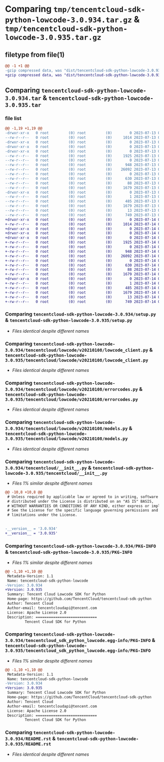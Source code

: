 # Comparing `tmp/tencentcloud-sdk-python-lowcode-3.0.934.tar.gz` & `tmp/tencentcloud-sdk-python-lowcode-3.0.935.tar.gz`

## filetype from file(1)

```diff
@@ -1 +1 @@
-gzip compressed data, was "dist/tencentcloud-sdk-python-lowcode-3.0.934.tar", last modified: Thu Jul 13 00:25:35 2023, max compression
+gzip compressed data, was "dist/tencentcloud-sdk-python-lowcode-3.0.935.tar", last modified: Fri Jul 14 00:33:42 2023, max compression
```

## Comparing `tencentcloud-sdk-python-lowcode-3.0.934.tar` & `tencentcloud-sdk-python-lowcode-3.0.935.tar`

### file list

```diff
@@ -1,19 +1,19 @@
-drwxr-xr-x   0 root         (0) root         (0)        0 2023-07-13 00:25:35.000000 tencentcloud-sdk-python-lowcode-3.0.934/
--rw-r--r--   0 root         (0) root         (0)     1014 2023-07-13 00:25:35.000000 tencentcloud-sdk-python-lowcode-3.0.934/setup.py
-drwxr-xr-x   0 root         (0) root         (0)        0 2023-07-13 00:25:35.000000 tencentcloud-sdk-python-lowcode-3.0.934/tencentcloud/
-drwxr-xr-x   0 root         (0) root         (0)        0 2023-07-13 00:25:35.000000 tencentcloud-sdk-python-lowcode-3.0.934/tencentcloud/lowcode/
-drwxr-xr-x   0 root         (0) root         (0)        0 2023-07-13 00:25:35.000000 tencentcloud-sdk-python-lowcode-3.0.934/tencentcloud/lowcode/v20210108/
--rw-r--r--   0 root         (0) root         (0)     1925 2023-07-13 00:25:35.000000 tencentcloud-sdk-python-lowcode-3.0.934/tencentcloud/lowcode/v20210108/lowcode_client.py
--rw-r--r--   0 root         (0) root         (0)        0 2023-07-13 00:25:35.000000 tencentcloud-sdk-python-lowcode-3.0.934/tencentcloud/lowcode/v20210108/__init__.py
--rw-r--r--   0 root         (0) root         (0)      948 2023-07-13 00:25:35.000000 tencentcloud-sdk-python-lowcode-3.0.934/tencentcloud/lowcode/v20210108/errorcodes.py
--rw-r--r--   0 root         (0) root         (0)    26092 2023-07-13 00:25:35.000000 tencentcloud-sdk-python-lowcode-3.0.934/tencentcloud/lowcode/v20210108/models.py
--rw-r--r--   0 root         (0) root         (0)        0 2023-07-13 00:25:35.000000 tencentcloud-sdk-python-lowcode-3.0.934/tencentcloud/lowcode/__init__.py
--rw-r--r--   0 root         (0) root         (0)      630 2023-07-13 00:25:35.000000 tencentcloud-sdk-python-lowcode-3.0.934/tencentcloud/__init__.py
--rw-r--r--   0 root         (0) root         (0)       88 2023-07-13 00:25:35.000000 tencentcloud-sdk-python-lowcode-3.0.934/setup.cfg
--rw-r--r--   0 root         (0) root         (0)     1679 2023-07-13 00:25:35.000000 tencentcloud-sdk-python-lowcode-3.0.934/PKG-INFO
-drwxr-xr-x   0 root         (0) root         (0)        0 2023-07-13 00:25:35.000000 tencentcloud-sdk-python-lowcode-3.0.934/tencentcloud_sdk_python_lowcode.egg-info/
--rw-r--r--   0 root         (0) root         (0)        1 2023-07-13 00:25:35.000000 tencentcloud-sdk-python-lowcode-3.0.934/tencentcloud_sdk_python_lowcode.egg-info/dependency_links.txt
--rw-r--r--   0 root         (0) root         (0)      485 2023-07-13 00:25:35.000000 tencentcloud-sdk-python-lowcode-3.0.934/tencentcloud_sdk_python_lowcode.egg-info/SOURCES.txt
--rw-r--r--   0 root         (0) root         (0)     1679 2023-07-13 00:25:35.000000 tencentcloud-sdk-python-lowcode-3.0.934/tencentcloud_sdk_python_lowcode.egg-info/PKG-INFO
--rw-r--r--   0 root         (0) root         (0)       13 2023-07-13 00:25:35.000000 tencentcloud-sdk-python-lowcode-3.0.934/tencentcloud_sdk_python_lowcode.egg-info/top_level.txt
--rw-r--r--   0 root         (0) root         (0)      749 2023-07-13 00:25:35.000000 tencentcloud-sdk-python-lowcode-3.0.934/README.rst
+drwxr-xr-x   0 root         (0) root         (0)        0 2023-07-14 00:33:42.000000 tencentcloud-sdk-python-lowcode-3.0.935/
+-rw-r--r--   0 root         (0) root         (0)     1014 2023-07-14 00:33:42.000000 tencentcloud-sdk-python-lowcode-3.0.935/setup.py
+drwxr-xr-x   0 root         (0) root         (0)        0 2023-07-14 00:33:42.000000 tencentcloud-sdk-python-lowcode-3.0.935/tencentcloud/
+drwxr-xr-x   0 root         (0) root         (0)        0 2023-07-14 00:33:42.000000 tencentcloud-sdk-python-lowcode-3.0.935/tencentcloud/lowcode/
+drwxr-xr-x   0 root         (0) root         (0)        0 2023-07-14 00:33:42.000000 tencentcloud-sdk-python-lowcode-3.0.935/tencentcloud/lowcode/v20210108/
+-rw-r--r--   0 root         (0) root         (0)     1925 2023-07-14 00:33:42.000000 tencentcloud-sdk-python-lowcode-3.0.935/tencentcloud/lowcode/v20210108/lowcode_client.py
+-rw-r--r--   0 root         (0) root         (0)        0 2023-07-14 00:33:42.000000 tencentcloud-sdk-python-lowcode-3.0.935/tencentcloud/lowcode/v20210108/__init__.py
+-rw-r--r--   0 root         (0) root         (0)      948 2023-07-14 00:33:42.000000 tencentcloud-sdk-python-lowcode-3.0.935/tencentcloud/lowcode/v20210108/errorcodes.py
+-rw-r--r--   0 root         (0) root         (0)    26092 2023-07-14 00:33:42.000000 tencentcloud-sdk-python-lowcode-3.0.935/tencentcloud/lowcode/v20210108/models.py
+-rw-r--r--   0 root         (0) root         (0)        0 2023-07-14 00:33:42.000000 tencentcloud-sdk-python-lowcode-3.0.935/tencentcloud/lowcode/__init__.py
+-rw-r--r--   0 root         (0) root         (0)      630 2023-07-14 00:33:42.000000 tencentcloud-sdk-python-lowcode-3.0.935/tencentcloud/__init__.py
+-rw-r--r--   0 root         (0) root         (0)       88 2023-07-14 00:33:42.000000 tencentcloud-sdk-python-lowcode-3.0.935/setup.cfg
+-rw-r--r--   0 root         (0) root         (0)     1679 2023-07-14 00:33:42.000000 tencentcloud-sdk-python-lowcode-3.0.935/PKG-INFO
+drwxr-xr-x   0 root         (0) root         (0)        0 2023-07-14 00:33:42.000000 tencentcloud-sdk-python-lowcode-3.0.935/tencentcloud_sdk_python_lowcode.egg-info/
+-rw-r--r--   0 root         (0) root         (0)        1 2023-07-14 00:33:42.000000 tencentcloud-sdk-python-lowcode-3.0.935/tencentcloud_sdk_python_lowcode.egg-info/dependency_links.txt
+-rw-r--r--   0 root         (0) root         (0)      485 2023-07-14 00:33:42.000000 tencentcloud-sdk-python-lowcode-3.0.935/tencentcloud_sdk_python_lowcode.egg-info/SOURCES.txt
+-rw-r--r--   0 root         (0) root         (0)     1679 2023-07-14 00:33:42.000000 tencentcloud-sdk-python-lowcode-3.0.935/tencentcloud_sdk_python_lowcode.egg-info/PKG-INFO
+-rw-r--r--   0 root         (0) root         (0)       13 2023-07-14 00:33:42.000000 tencentcloud-sdk-python-lowcode-3.0.935/tencentcloud_sdk_python_lowcode.egg-info/top_level.txt
+-rw-r--r--   0 root         (0) root         (0)      749 2023-07-14 00:33:42.000000 tencentcloud-sdk-python-lowcode-3.0.935/README.rst
```

### Comparing `tencentcloud-sdk-python-lowcode-3.0.934/setup.py` & `tencentcloud-sdk-python-lowcode-3.0.935/setup.py`

 * *Files identical despite different names*

### Comparing `tencentcloud-sdk-python-lowcode-3.0.934/tencentcloud/lowcode/v20210108/lowcode_client.py` & `tencentcloud-sdk-python-lowcode-3.0.935/tencentcloud/lowcode/v20210108/lowcode_client.py`

 * *Files identical despite different names*

### Comparing `tencentcloud-sdk-python-lowcode-3.0.934/tencentcloud/lowcode/v20210108/errorcodes.py` & `tencentcloud-sdk-python-lowcode-3.0.935/tencentcloud/lowcode/v20210108/errorcodes.py`

 * *Files identical despite different names*

### Comparing `tencentcloud-sdk-python-lowcode-3.0.934/tencentcloud/lowcode/v20210108/models.py` & `tencentcloud-sdk-python-lowcode-3.0.935/tencentcloud/lowcode/v20210108/models.py`

 * *Files identical despite different names*

### Comparing `tencentcloud-sdk-python-lowcode-3.0.934/tencentcloud/__init__.py` & `tencentcloud-sdk-python-lowcode-3.0.935/tencentcloud/__init__.py`

 * *Files 1% similar despite different names*

```diff
@@ -10,8 +10,8 @@
 # Unless required by applicable law or agreed to in writing, software
 # distributed under the License is distributed on an "AS IS" BASIS,
 # WITHOUT WARRANTIES OR CONDITIONS OF ANY KIND, either express or implied.
 # See the License for the specific language governing permissions and
 # limitations under the License.
 
 
-__version__ = '3.0.934'
+__version__ = '3.0.935'
```

### Comparing `tencentcloud-sdk-python-lowcode-3.0.934/PKG-INFO` & `tencentcloud-sdk-python-lowcode-3.0.935/PKG-INFO`

 * *Files 1% similar despite different names*

```diff
@@ -1,10 +1,10 @@
 Metadata-Version: 1.1
 Name: tencentcloud-sdk-python-lowcode
-Version: 3.0.934
+Version: 3.0.935
 Summary: Tencent Cloud Lowcode SDK for Python
 Home-page: https://github.com/TencentCloud/tencentcloud-sdk-python
 Author: Tencent Cloud
 Author-email: tencentcloudapi@tencent.com
 License: Apache License 2.0
 Description: ============================
         Tencent Cloud SDK for Python
```

### Comparing `tencentcloud-sdk-python-lowcode-3.0.934/tencentcloud_sdk_python_lowcode.egg-info/PKG-INFO` & `tencentcloud-sdk-python-lowcode-3.0.935/tencentcloud_sdk_python_lowcode.egg-info/PKG-INFO`

 * *Files 1% similar despite different names*

```diff
@@ -1,10 +1,10 @@
 Metadata-Version: 1.1
 Name: tencentcloud-sdk-python-lowcode
-Version: 3.0.934
+Version: 3.0.935
 Summary: Tencent Cloud Lowcode SDK for Python
 Home-page: https://github.com/TencentCloud/tencentcloud-sdk-python
 Author: Tencent Cloud
 Author-email: tencentcloudapi@tencent.com
 License: Apache License 2.0
 Description: ============================
         Tencent Cloud SDK for Python
```

### Comparing `tencentcloud-sdk-python-lowcode-3.0.934/README.rst` & `tencentcloud-sdk-python-lowcode-3.0.935/README.rst`

 * *Files identical despite different names*

